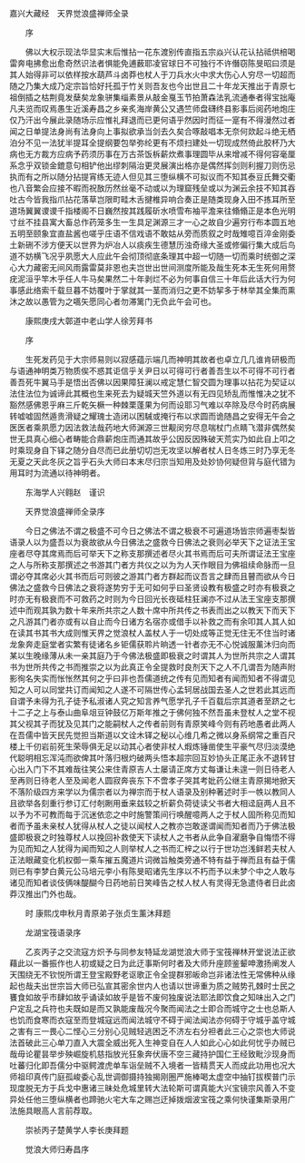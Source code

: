 <!-- { "loadSidebar": true } -->
嘉兴大藏经　天界觉浪盛禅师全录


　　序

　　佛以大权示现法华显实末后惟拈一花东渡别传直指五宗焱兴认花认拈祗供棓喝雷奔电拂愈出愈奇然识法者惧能免逋薮耶凌官球日不可独行不许僭窃陈旻昭曰须是其人始得非可以依样按水葫芦斗卤莽也杖人于刀兵水火中求大伤心人穷尽一切超而随之乃集大成乃定宗旨恰好托孤于竹关则吾友也今出世且二十年龙天推出于青原七祖倒插之枯荆竟发蘖矣龙象骈集缁素景从敲金戛玉节拍萧森法乳流通奉者得宝拙庵凡夫览而叹焉愚生近溪寿昌之乡亲炙海岸黄公又遇竺师盘礴终县影事后阅药地炮庄仅乃汗出今展此录随场示应惟礼拜退而已更何语乎然因时而征一寔有不得漫然过者闻之日单提法身尚有法身向上事拟欲承当剑去久矣合啄敲唱本无奈何欻起斗绝无栖泊分不见一法犹半提耳全提纲要包举弥纶更有不烦扫建处一切现成然倚此胶杯乃大病也无方裁方应病予药须历事在万古茶饭柝薪炊煮事理圆毕从来增减不得何容毫厘系念乎双锁金鎞意句相铲他出缪刺隔治更灵展演出格亦是偶然挥剑则利握刀则伤忌执而有之所以随分拈提宵练无迹人但见其三堕纵横不可拟议而不知其泰豆氏舞交衢也八音繁会应接不暇而祝敔历然丝毫不动或以为理窟残垒或以为渊云余技不知其吞吐古今皆我指爪拈花落草岂限町畦木舌揵椎异响合奏正是随类现身入田不拣耳所至道场翼翼谡谡千指楼阁不日巍然按其践履斫水喷雪布袖平澹来往翛翛正是本色光明寸丝不挂县寓大畜总作药笼多生一生具足渊源三才一心之故自少遍穷行布本圆五地五明至颐象宜直盐酱也嗟乎庄语不信戏语不敢姑从旁而质叙之时哉雉噫百淬金刚委土新硎不涉方便天以世界为炉冶人以痰疾生德慧历浊奇缘大圣或修偏行集大成后鸟道不妨横飞况乎夙愿大人应此午会彻顶彻底条理其中超一切随一切而乘时统御之深心大力藏密无间风雨露雷莫非恩也夫岂世出世间测度所能及哉生死本无生死何用赘疣泥洹乎竿木乎任人牛马矣果然二十年剥烂不必为何事自信三十年后此话大行为何事感此络索千载旦暮不妨覆叶于掌就其一茎而消归之更不妨挈多于林举其全集而熏沐之故以愚管为之嚆矢愿同心者勿滞篱门无负此午会可也。

　　康熙庚戌大鄣道中老山学人徐芳拜书

　　序

　　生死发药见于大宗师易则以寂感蕴示端几而神明其故者也卓立几几谁肯研极而与语通神明类万物质俟不惑其讵信乎关尹日以可得可行者善吾生以不可得不可行者善吾死牛翼马手是悟出否佛以因果障狂澜以戒定慧仁智交圆为理事以拈花为契证以法住法位为诚谛此其概也生来死去为疑城天竺外道以有无四见矫乱而惟惟决之犹不豁然感佛恩乎麻三斤乾矢橛一种棘栗蓬果为何而设耶习气难以卒除及尽今时药病展转嘘嘘固然遁贵滑疑之耀瑰士造闭以困駴或掩行布以求圆而诡随昌之安得无午会之医医者乘夙愿力因法救法哉药地大师渊源三世觏闵穷尽息喘杖门点睛飞潜非偶然矣世无具真心细心者畴能合鼎薪炮庄而通其故乎公因反因殊破天荒实乃如此自上叩之时乘现身自下铎之随分自尽而已此册切切岂无攻坚以解者杖人日冬炼三时乃享无冬无夏之天此冬灰之旨乎石头大师曰本末尽归宗当知用及处妙协何疑但背与庭代错为用耳时为流通以待神明者。

　　东海学人兴翱赵　谨识

　　天界觉浪盛禅师全录序

　　今日之佛法不谓之极盛不可今日之佛法不谓之极衰不可遍道场皆宗师遍枣梨皆语录人以为盛吾以为衰故欲从今日佛法之盛救今日佛法之衰则必举天下之证法王宝座者尽夺其席焉而后可举天下之称支那撰述者尽火其书焉而后可夫所谓证法王宝座之人与所称支那撰述之书游其门者方共仪之以为为人天作眼目为佛祖续命脉而一旦谓必夺其席必火其书而后可则彼之游其门者方群起而议吾言之肆而且瞽而欲从今日佛法之盛救今日佛法之衰将遂势穷于无可如何乎曰圣贤设教有极盛之时亦有极衰之时亦无有极衰而不可救药之时则为今日回光长夜砥柱狂澜亦不过从法王宝座支那撰述中而观其孰为数十年来所共宗之人数十席中所共传之书表而出之以教天下而天下之凡游其门者亦或有以自止而今日诸方名宿亦或借手以补救之而有余叩其人其人如在读其书其书大成则惟天界之觉浪杖人盖杖人于一切处成等正觉无住无不住当时诸龙象奔走庭堂者实繁有徒诸名乡钜儒获聆片晌透一针者亦无不心悦诚服薰沐归向而某以生晚缘薄从未一亲其庭乃于今佛法极盛即极衰之时谓其人为世所共宗之人谓其书为世所共传之书而推崇之以为此真正令全提救时良剂天下之人不几谓吾为随声附影徇名失实而怅怅然其何之乎曰非也吾儒道统之传有见而知者有闻而知者不得谓见知之人可以同堂共订而闻知之人遂不可隔世传心孟轲居战国去圣人之世若此其远而自谓予未得为孔子徒予私淑诸人究之知言养气愿学孔子千百载后宗其道者至跻之七十二子之上与泰山曲阜俎豆钟鼓亿万斯年推之于佛何独不然吾虽未登杖人之堂不视其父视其子而犹及见其门之能嗣杖人之传者前则有青原笑峰今则有药地愚者此两人在吾儒中皆天民先觉担当斯道以文诠木铎之秘以心维几希之微以身系纲常之重百尺楼上千仞岩前死生荣辱俱无足以动其心者使非杖人煆炼锤凿使生平豪气尽归淡漠绝代聪明相忘浑沌而欲俾其叶落归根灼破两头悟本超宗回互妙协头正尾正永不退转甘心出入门下不其难哉往笑公来住青原吉人士屡请正席方丈每谦让未遑一则日待老人至再则日待老人至及闻老人圆寂奔丧东下不啻孝子哭其考妣药公继主青原揭地掀天不落阶级四方来学以为儒宗者以为禅宗而于杖人语录及别种著述时手一帙以教同人且欲举各刻重行参订汇付剞劂用垂来兹较之析薪负荷徒读父书者大相迳庭两人且不以予为不可教而每于沉迷依恋之中时施警策间行唤醒噫两人之于杖人固所称见而知者而予虽未亲杖人犹得从杖人之徒以闻杖人之教亦岂敢遂谓闻而知者而乃于佛法极盛即极衰之时独尊杖人以挽回补救使天下读杖人之书者从此争自濯磨争自悔悟不得为见而知之人犹得为闻而知之人则举杖人之书而汇梓之以行于世功岂浅鲜若夫杖人正法眼藏变化机权御一乘车摧五魔道片词微旨触类旁通不特有益于禅而且有益于儒则已有李梦白黄元公马培元李小有陈旻昭诸先生序以不朽而予以未梦个中之人敢与诸见而知者谈伎俩味醍醐今日药地前日笑峰告之杖人杖人有灵得无急遣侍者日此卤莽汉推出门外也哉。

　　时
康熙戊申秋月青原弟子张贞生薰沐拜题

　　龙湖宝筏语录序

　　乙亥丙子之交流寇方炽予与同参友特延龙湖觉浪大师于宝筏禅林开堂说法正欲藉此以一番振作也人初或疑之日为此迂事斯何时者及大师升座顾鉴颦呻激扬阐发人天围绕无不钦悦所谓王登宝殿野老讴歌正令全提群邪皈命岂非诸法性无常佛种从缘起也哉夫出世宗旨大师已弘宣其密余世内人也请以世谛重为质之贼势孔棘时士民之饔食如故乎市肆如故乎诵读如故乎是皆不废何独废说法耶法即饮食之知味出入之门户定乱之兵符也夫既如是而又孰能废哉况今聚而闻法之士即合而城守之士也总斯人也饥而食寒而衣寇至而登城寇远而闻法城守不碍于闻法闻法亦何碍于守城乎盖守城之害有三一畏心二悭心三分别心见贼轻逃困乏不济左右分袒者此三心之崇也大师说法首破此三心单刀直入大震全威出死入生神变自在人人如此心心如此何忧乎办贼已哉毋论瞿昙举步殃崛旋机慈指放光狂象奔伏唐不空三藏持护国仁王经致毗沙现身而吐蕃归化即吾儒分中驱鳄渡虎单车诣垒贼不入境者一皆精贯天人而成此功用也况大师祖印真传门庭孤峻委心乱世调御摄持独揭刚圈严施棒喝太虚空中抽钉拔楔普门示现度脱无方于兵戈中惠诸三昧处危城里转大法轮斯可谓真能大兴宝镜宗风善入不变异处任他三堕纵横者也蹄驰火宅大车之赐岂迂掉拨烟波宝筏之乘何快谨集斯录用广法施具眼高人言前荐取。

　　崇祯丙子楚黄学人李长庚拜题

　　觉浪大师归寿昌序

